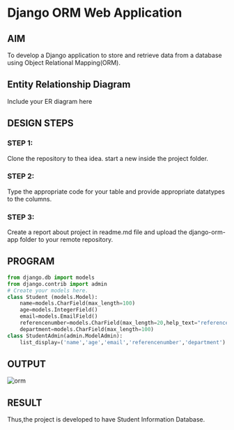 # Django ORM Web Application

## AIM
To develop a Django application to store and retrieve data from a database using Object Relational Mapping(ORM).

## Entity Relationship Diagram

Include your ER diagram here

## DESIGN STEPS

### STEP 1:
Clone the repository to thea idea. start a new inside the project folder.

### STEP 2:
Type the appropriate code for your table and provide appropriate datatypes to the columns.

### STEP 3:
Create a report about project in readme.md file and upload the django-orm-app folder to your remote repository.

## PROGRAM
```python
from django.db import models
from django.contrib import admin
# Create your models here.
class Student (models.Model):
    name=models.CharField(max_length=100)
    age=models.IntegerField()
    email=models.EmailField()
    referencenumber=models.CharField(max_length=20,help_text="reference number")
    department=models.CharField(max_length=100)
class StudentAdmin(admin.ModelAdmin):
    list_display=('name','age','email','referencenumber','department')
```

## OUTPUT
![orm](https://user-images.githubusercontent.com/121292280/229843877-c0b86309-679b-4539-92c8-a95d1a967db7.png)

## RESULT
Thus,the project is developed to have Student Information Database.

